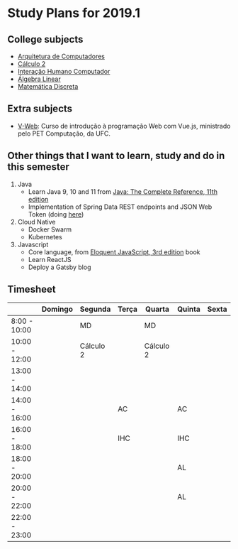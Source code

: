 # Study Plans for 2019.1

## College subjects

- [Arquitetura de Computadores](arquitetura-yuri/README.md)
- [Cálculo 2](calculo2-nicolas/README.md)
- [Interação Humano Computador](interacao-humano-computador-catia/README.md)
- [Álgebra Linear](algebra-linear-marcos/README.md)
- [Matemática Discreta](matematica-discreta-rudini/README.md)

## Extra subjects
- [V-Web](v-web/README.md): Curso de introdução à programação Web com Vue.js, ministrado pelo PET Computação, da UFC.

## Other things that I want to learn, study and do in this semester

1. Java
   - Learn Java 9, 10 and 11 from [Java: The Complete Reference, 11th edition](http://a.co/d/j1Mvpb2)
   - Implementation of Spring Data REST endpoints and JSON Web Token (doing [here](https://github.com/DavyGuedes/cardatabase))
1. Cloud Native
   -  Docker Swarm 
   - Kubernetes
1. Javascript
   - Core language, from [Eloquent JavaScript, 3rd edition](http://a.co/d/4fo2dRx) book
   - Learn ReactJS
   - Deploy a Gatsby blog

## Timesheet

|                  | Domingo   | Segunda   | Terça     | Quarta    | Quinta    | Sexta     |
| ---              | ---       | ---       | ---       | ---       | ---       | ---       |
| 8:00 - 10:00     |           | MD        |           | MD        |           |           |
| 10:00 - 12:00    |           | Cálculo 2 |           | Cálculo 2 |           |           |
| 13:00 - 14:00    |           |           |           |           |           |           |
| 14:00 - 16:00    |           |           | AC        |           | AC        |           |
| 16:00 - 18:00    |           |           | IHC       |           | IHC       |           |
| 18:00 - 20:00    |           |           |           |           | AL        |           |
| 20:00 - 22:00    |           |           |           |           | AL        |           |
| 22:00 - 23:00    |           |           |           |           |           |           |